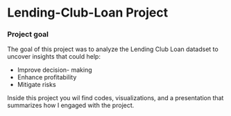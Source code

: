 # Lending-Club-Loan Project


### Project goal
The goal of this project was to analyze the Lending Club Loan datadset to uncover insights that could help:
- Improve decision- making
- Enhance profitability
- Mitigate risks

Inside this project you wil find codes, visualizations, and a presentation that summarizes how I engaged with the project.
